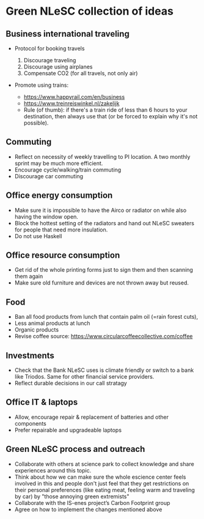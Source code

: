 # Green NLeSC collection of ideas 

## Business international traveling 
* Protocol for booking travels 
    1. Discourage traveling  
    2. Discourage using airplanes 
    3. Compensate CO2 (for all travels, not only air)

* Promote using trains:
    * https://www.happyrail.com/en/business 
    * https://www.treinreiswinkel.nl/zakelijk 
    * Rule (of thumb): if there's a train ride of less than 6 hours to your destination, then always use that (or be forced to explain why it's not possible).

## Commuting 
* Reflect on necessity of weekly travelling to PI location. A two monthly sprint may be much more efficient. 
* Encourage cycle/walking/train commuting 
* Discourage car commuting 

## Office energy consumption 
* Make sure it is impossible to have the Airco or radiator on while also having the window open. 
* Block the hottest setting of the radiators and hand out NLeSC sweaters for people that need more insulation. 
* Do not use Haskell 

## Office resource consumption 
* Get rid of the whole printing forms just to sign them and then scanning them again 
* Make sure old furniture and devices are not thrown away but reused. 

## Food 
* Ban all food products from lunch that contain palm oil (=rain forest cuts),  
* Less animal products at lunch 
* Organic products 
* Revise coffee source: https://www.circularcoffeecollective.com/coffee 

## Investments 
* Check that the Bank NLeSC uses is climate friendly or switch to a bank like Triodos. Same for other financial service providers. 
* Reflect durable decisions in our call stratagy

## Office IT & laptops 
* Allow, encourage repair & replacement of batteries and other components 
* Prefer repairable and upgradeable laptops 

## Green NLeSC process and outreach 
* Collaborate with others at science park to collect knowledge and share experiences around this topic. 
* Think about how we can make sure the whole escience center feels involved in this and people don't just feel that they get restrictions on their personal preferences (like eating meat, feeling warm and traveling by car) by "those annoying green extremists" 
* Collaborate with the IS-enes project’s Carbon Footprint group 
* Agree on how to implement the changes mentioned above 

